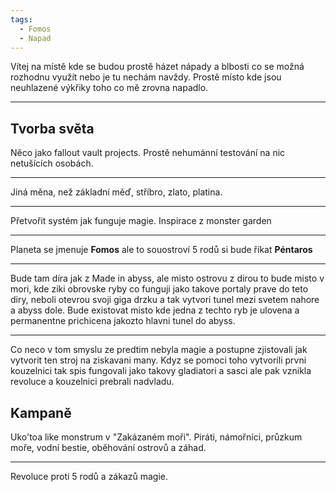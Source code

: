 ```yaml
---
tags:
  - Fomos
  - Napad
---
```



Vítej na místě kde se budou prostě házet nápady a blbosti co se možná rozhodnu využít nebo je tu nechám navždy. Prostě místo kde jsou neuhlazené výkřiky toho co mě zrovna napadlo.

---
## Tvorba světa

Něco jako fallout vault projects. Prostě nehumánní testování na nic netušících osobách.

---

Jiná měna, než základní měď, stříbro, zlato, platina.

---

Přetvořit systém jak funguje magie. Inspirace z monster garden

---

Planeta se jmenuje **Fomos** ale to souostroví 5 rodů si bude říkat **Péntaros**

---

Bude tam díra jak z Made in abyss, ale misto ostrovu z dirou to bude misto v mori, kde ziki obrovske ryby co funguji jako takove portaly prave do teto diry, neboli otevrou svoji giga drzku a tak vytvori tunel mezi svetem nahore a abyss dole. Bude existovat misto kde jedna z techto ryb je ulovena a permanentne prichicena jakozto hlavni tunel do abyss.

---

Co neco v tom smyslu ze predtim nebyla magie a postupne zjistovali jak vytvorit ten stroj na ziskavani many. Kdyz se pomoci toho vytvorili prvni kouzelnici tak spis fungovali jako takovy gladiatori a sasci ale pak vznikla revoluce a kouzelnici prebrali nadvladu. 
## Kampaně

Uko'toa like monstrum v "Zakázaném moři". Piráti, námořníci, průzkum moře, vodní bestie, oběhování ostrovů a záhad.

---

Revoluce proti 5 rodů a zákazů magie.

